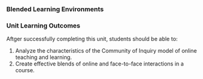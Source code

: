 ### Blended Learning Environments

### Unit Learning Outcomes
Aftger successfully completing this unit, students should be able to:
1. Analyze the characteristics of the Community of Inquiry model of online teaching and learning.
2. Create effective blends of online and face-to-face interactions in a course.




